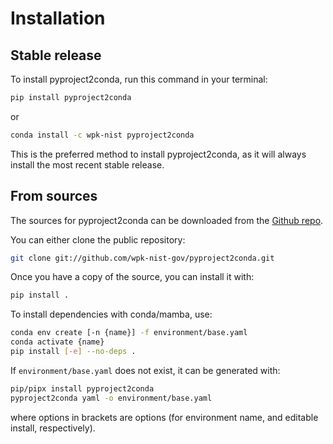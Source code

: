 # Installation

## Stable release

To install pyproject2conda, run this command in your terminal:

```bash
pip install pyproject2conda
```

or

```bash
conda install -c wpk-nist pyproject2conda
```

This is the preferred method to install pyproject2conda, as it will always
install the most recent stable release.

## From sources

The sources for pyproject2conda can be downloaded from the [Github repo].

You can either clone the public repository:

```bash
git clone git://github.com/wpk-nist-gov/pyproject2conda.git
```

Once you have a copy of the source, you can install it with:

```bash
pip install .
```

To install dependencies with conda/mamba, use:

```bash
conda env create [-n {name}] -f environment/base.yaml
conda activate {name}
pip install [-e] --no-deps .
```

If `environment/base.yaml` does not exist, it can be generated with:

```bash
pip/pipx install pyproject2conda
pyproject2conda yaml -o environment/base.yaml
```

where options in brackets are options (for environment name, and editable
install, respectively).

[github repo]: https://github.com/wpk-nist-gov/pyproject2conda
